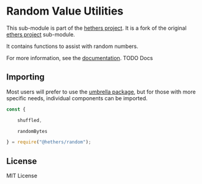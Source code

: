 Random Value Utilities
======================

This sub-module is part of the [hethers project](https://github.com/hashgraph/hethers.js). It is a fork of the original [ethers project](https://github.com/ethers-io/ethers.js) sub-module.

It contains functions to assist with random numbers.

For more information, see the [documentation](https://docs.ethers.io/v5/api/utils/bytes/#byte-manipulation--random-bytes). TODO Docs


Importing
---------

Most users will prefer to use the [umbrella package](https://www.npmjs.com/package/@hashgraph/hethers),
but for those with more specific needs, individual components can be imported.

```javascript
const {

    shuffled,

    randomBytes

} = require("@hethers/random");
```


License
-------

MIT License
